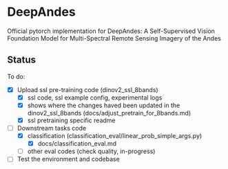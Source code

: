 # DeepAndes
Official pytorch implementation for DeepAndes: A Self-Supervised Vision Foundation Model for Multi-Spectral Remote Sensing Imagery of the Andes



## Status
To do:
- [x] Upload ssl pre-training code (dinov2_ssl_8bands)
  - [x] ssl code, ssl example config, experimental logs
  - [x] shows where the changes haved been updated in the dinov2_ssl_8bands (docs/adjust_pretrain_for_8bands.md)
  - [x] ssl pretraining specific readme
- [ ] Downstream tasks code
  - [x] classification (classification_eval/linear_prob_simple_args.py)  
    - [x] docs/classification_eval.md
  - [ ] other eval codes (check quality, in-progress)
- [ ] Test the environment and codebase 
